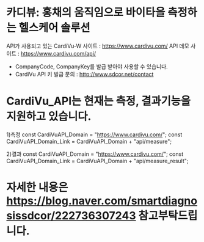 # 카디뷰: 홍채의 움직임으로 바이타을 측정하는 헬스케어 솔루션

API가 사용되고 있는 CardiVu-W 사이트 : https://www.cardivu.com/
API 데모 사이트 : https://www.cardivu.com/api/

- CompanyCode, CompanyKey를 발급 받아야 사용할 수 있습니다.
- CardiVu API 키 발급 문의 : http://www.sdcor.net/contact

# CardiVu_API는 현재는 측정, 결과기능을 지원하고 있습니다.

1)측정
  const CardiVuAPI_Domain = "https://www.cardivu.com/";
  const CardiVuAPI_Domain_Link = CardiVuAPI_Domain + "api/measure";
  

2)결과
  const CardiVuAPI_Domain = "https://www.cardivu.com/";
  const CardiVuAPI_Domain_Link = CardiVuAPI_Domain + "api/measure_result";
  
# 자세한 내용은 https://blog.naver.com/smartdiagnosissdcor/222736307243 참고부탁드립니다.

